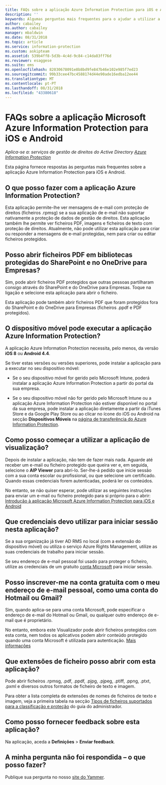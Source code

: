 ```yaml
---
title: FAQs sobre a aplicação Azure Information Protection para iOS e Android
description: ''
keywords: Algumas perguntas mais frequentes para o ajudar a utilizar a aplicação Azure Information Protection para iOS e Android
author: cabailey
ms.author: cabailey
manager: mbaldwin
ms.date: 08/31/2018
ms.topic: article
ms.service: information-protection
ms.custom: askipteam
ms.assetid: 539b4ff8-5d3b-4c4d-9c84-c14da83ff76d
ms.reviewer: esaggese
ms.suite: ems
ms.openlocfilehash: 82030678091e8b8bd9fe847b46e102e985f7ed23
ms.sourcegitcommit: 99b33cee47bc4588174d44e90ade16edba12ee44
ms.translationtype: MT
ms.contentlocale: pt-PT
ms.lasthandoff: 08/31/2018
ms.locfileid: "43380618"
---
```

# <a name="faqs-for-microsoft-azure-information-protection-app-for-ios-and-android"></a>FAQs sobre a aplicação Microsoft Azure Information Protection para iOS e Android

*Aplica-se a: serviços de gestão de direitos do Active Directory [Azure Information Protection](https://azure.microsoft.com/pricing/details/information-protection)*

Esta página fornece respostas às perguntas mais frequentes sobre a aplicação Azure Information Protection para iOS e Android.

## <a name="what-can-i-do-with-the-azure-information-protection-app"></a>O que posso fazer com a aplicação Azure Information Protection?

Esta aplicação permite-lhe ver mensagens de e-mail com proteção de direitos (ficheiros .rpmsg) se a sua aplicação de e-mail não suportar nativamente a proteção de dados de gestão de direitos. Esta aplicação também lhe permite ver ficheiros PDF, imagens e ficheiros de texto com proteção de direitos. Atualmente, não pode utilizar esta aplicação para criar ou responder a mensagens de e-mail protegidas, nem para criar ou editar ficheiros protegidos.

## <a name="can-i-open-pdf-files-that-are-in-sharepoint-protected-libraries-and-onedrive-for-business"></a>Posso abrir ficheiros PDF em bibliotecas protegidas do SharePoint e no OneDrive para Empresas?

Sim, pode abrir ficheiros PDF protegidos que outras pessoas partilharam consigo através do SharePoint e do OneDrive para Empresas. Toque na ligação e selecione esta aplicação para abrir o ficheiro. 

Esta aplicação pode também abrir ficheiros PDF que foram protegidos fora do SharePoint e do OneDrive para Empresas (ficheiros .ppdf e PDF protegidos).

## <a name="can-my-mobile-device-run-the-azure-information-protection-app"></a>O dispositivo móvel pode executar a aplicação Azure Information Protection?

A aplicação Azure Information Protection necessita, pelo menos, da versão **iOS 8** ou **Android 4.4**.

Se tiver estas versões ou versões superiores, pode instalar a aplicação para a executar no seu dispositivo móvel:

- Se o seu dispositivo móvel for gerido pelo Microsoft Intune, poderá instalar a aplicação Azure Information Protection a partir do portal da sua empresa.

- Se o seu dispositivo móvel não for gerido pelo Microsoft Intune ou a aplicação Azure Information Protection não estiver disponível no portal da sua empresa, pode instalar a aplicação diretamente a partir da iTunes Store e da Google Play Store ou ao clicar no ícone do iOS ou Android na secção **Dispositivos Móveis** na [página de transferência do Azure Information Protection](https://portal.azurerms.com/#/download). 

## <a name="how-do-i-get-started-with-the-viewer-app"></a>Como posso começar a utilizar a aplicação de visualização?

Depois de instalar a aplicação, não tem de fazer mais nada. Aguarde até receber um e-mail ou ficheiro protegido que queira ver e, em seguida, selecione o **AIP Viewer** para abri-lo. Ser-lhe-á pedido que inicie sessão com a sua conta escolar ou profissional, ou que selecione um certificado. Quando essas credenciais forem autenticadas, poderá ler os conteúdos.

No entanto, se não quiser esperar, pode utilizar as seguintes instruções para enviar um e-mail ou ficheiro protegido para si próprio para o abrir: [Introdução à aplicação Microsoft Azure Information Protection para iOS e Android](mobile-app-get-started.md) 

## <a name="what-credentials-should-i-use-to-sign-in-to-this-app"></a>Que credenciais devo utilizar para iniciar sessão nesta aplicação?

Se a sua organização já tiver AD RMS no local (com a extensão do dispositivo móvel) ou utiliza o serviço Azure Rights Management, utilize as suas credenciais de trabalho para iniciar sessão. 

Se seu endereço de e-mail pessoal foi usado para proteger o ficheiro, utilize as credenciais de um gratuito [conta Microsoft](https://signup.live.com) para iniciar sessão.

## <a name="can-i-sign-up-for-the-free-account-with-my-personal-email-address-such-as-a-hotmail-or-gmail-account"></a>Posso inscrever-me na conta gratuita com o meu endereço de e-mail pessoal, como uma conta do Hotmail ou Gmail?

Sim, quando aplica-se para uma conta Microsoft, pode especificar o endereço de e-mail do Hotmail ou Gmail, ou qualquer outro endereço de e-mail que é proprietário. 

No entanto, embora este Visualizador pode abrir ficheiros protegidos com esta conta, nem todos os aplicativos podem abrir conteúdo protegido quando uma conta Microsoft é utilizada para autenticação. [Mais informações](../secure-collaboration-documents.md#supported-scenarios-for-opening-protected-documents)

## <a name="which-file-extensions-can-i-open-with-this-app"></a>Que extensões de ficheiro posso abrir com esta aplicação?

Pode abrir ficheiros .rpmsg, .pdf, .ppdf, .pjpg, .pjpeg, .ptiff, .ppng, .ptxt, .pxml e diversos outros formatos de ficheiro de texto e imagem.

Para obter a lista completa de extensões de nomes de ficheiros de texto e imagem, veja a primeira tabela na secção [Tipos de ficheiros suportados para a classificação e proteção](client-admin-guide-file-types.md#supported-file-types-for-classification-and-protection) do guia do administrador.

##  <a name="how-do-i-provide-feedback-about-this-app"></a>Como posso fornecer feedback sobre esta aplicação?

Na aplicação, aceda a **Definições** > **Enviar feedback**.


## <a name="my-question-has-not-been-answeredwhat-should-i-do"></a>A minha pergunta não foi respondida – o que posso fazer?

Publique sua pergunta no nosso [site do Yammer](https://www.yammer.com/AskIPTeam).
